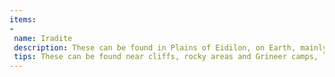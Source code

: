 ```yaml
---
items:
-
 name: Iradite
 description: These can be found in Plains of Eidilon, on Earth, mainly around Grineer bases (marked by a little mountain icon on the map), they appear as black rocks with little red glowing rocks on them
 tips: These can be found near cliffs, rocky areas and Grineer camps, look near Gara Toht Lake, Twin Horns, and Northwest of the Seethe for increased chances to find them. Use Mods such as Thief's Wit or Animal Instinct to highlight loot. Using Archwing will also help you find them easier, because you can search from above
---
```

